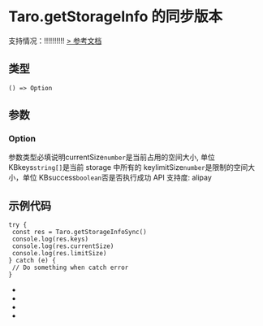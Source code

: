 # Taro.getStorageInfo 的同步版本
支持情况：!!!!!!!!!!
[> 参考文档
](https://developers.weixin.qq.com/miniprogram/dev/api/storage/wx.getStorageInfoSync.html)
## 类型[​](getStorageInfoSync.html#类型)
```tsx
() => Option
```

## 参数[​](getStorageInfoSync.html#参数)
### Option[​](getStorageInfoSync.html#option)
参数类型必填说明currentSize`number`是当前占用的空间大小, 单位 KBkeys`string[]`是当前 storage 中所有的 keylimitSize`number`是限制的空间大小，单位 KBsuccess`boolean`否是否执行成功
API 支持度: alipay
## 示例代码[​](getStorageInfoSync.html#示例代码)
```tsx
try {
 const res = Taro.getStorageInfoSync()
 console.log(res.keys)
 console.log(res.currentSize)
 console.log(res.limitSize)
} catch (e) {
 // Do something when catch error
}
```

- 
- 

- 

-
